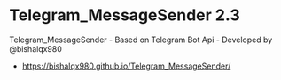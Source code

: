 # Telegram_MessageSender 2.3
Telegram_MessageSender - Based on Telegram Bot Api - Developed by @bishalqx980

- https://bishalqx980.github.io/Telegram_MessageSender/
